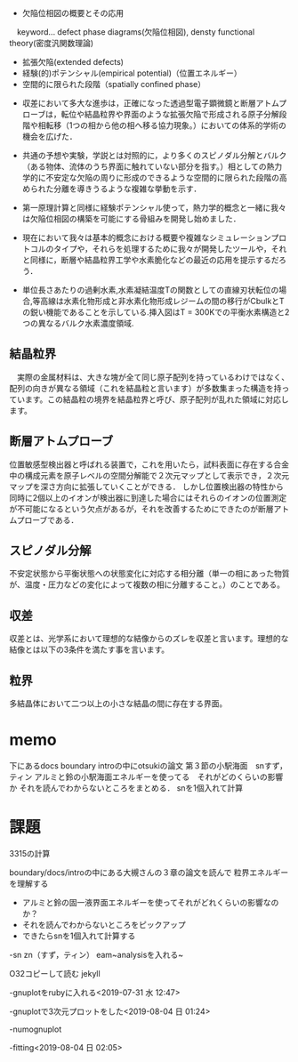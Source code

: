 -   欠陥位相図の概要とその応用

　keyword... defect phase diagrams(欠陥位相図), densty functional
theory(密度汎関数理論)

-   拡張欠陥(extended defects)
-   経験(的)ポテンシャル(empirical potential)（位置エネルギー）
-   空間的に限られた段階（spatially confined phase）

<!-- -->

-   収差において多大な進歩は，正確になった透過型電子顕微鏡と断層アトムプローブは，転位や結晶粒界や界面のような拡張欠陥で形成される原子分解段階や相転移（1つの相から他の相へ移る協力現象。）においての体系的学術の機会を広げた．

-   共通の予想や実験，学説とは対照的に，より多くのスピノダル分解とバルク（ある物体、流体のうち界面に触れていない部分を指す。）相としての熱力学的に不安定な欠陥の周りに形成のできるような空間的に限られた段階の高められた分離を導きうるような複雑な挙動を示す．

-   第一原理計算と同様に経験ポテンシャル使って，熱力学的概念と一緒に我々は欠陥位相図の構築を可能にする骨組みを開発し始めました．

-   現在において我々は基本的概念における概要や複雑なシミュレーションプロトコルのタイプや，それらを処理するために我々が開発したツールや，それと同様に，断層や結晶粒界工学や水素脆化などの最近の応用を提示するだろう．

-   単位長さあたりの過剰水素,水素凝結温度Tの関数としての直線刃状転位の場合,等高線は水素化物形成と非水素化物形成レジームの間の移行がCbulkとTの鋭い機能であることを示している.挿入図はT
    = 300Kでの平衡水素構造と2つの異なるバルク水素濃度領域.

結晶粒界
--------

　実際の金属材料は、大きな塊が全て同じ原子配列を持っているわけではなく、配列の向きが異なる領域（これを結晶粒と言います）が多数集まった構造を持っています。この結晶粒の境界を結晶粒界と呼び、原子配列が乱れた領域に対応します。

断層アトムプローブ
------------------

位置敏感型検出器と呼ばれる装置で，これを用いたら，試料表面に存在する合金中の構成元素を原子レベルの空間分解能で２次元マップとして表示でき，２次元マップを深さ方向に拡張していくことができる．
しかし位置検出器の特性から同時に2個以上のイオンが検出器に到達した場合にはそれらのイオンの位置測定が不可能になるという欠点があるが，それを改善するためにできたのが断層アトムプローブである．

スピノダル分解
--------------

不安定状態から平衡状態への状態変化に対応する相分離（単一の相にあった物質が、温度・圧力などの変化によって複数の相に分離すること。）のことである。

収差
----

収差とは、光学系において理想的な結像からのズレを収差と言います。理想的な結像とは以下の3条件を満たす事を言います。

粒界
----

多結晶体において二つ以上の小さな結晶の間に存在する界面。

memo
====

下にあるdocs boundary introの中にotsukiの論文
第３節の小駅海面　snすず，ティン
アルミと鈴の小駅海面エネルギーを使ってる　それがどのくらいの影響か
それを読んでわからないところをまとめる． snを1個入れて計算

課題
====

3315の計算

boundary/docs/introの中にある大槻さんの３章の論文を読んで
粒界エネルギーを理解する

-   アルミと鈴の固一液界面エネルギーを使ってそれがどれくらいの影響なのか？
-   それを読んでわからないところをピックアップ
-   できたらsnを1個入れて計算する

-sn zn（すず，ティン） eam~analysisを入れる~

O32コピーして読む jekyll

-gnuplotをrubyに入れる&lt;2019-07-31 水 12:47&gt;

-gnuplotで3次元プロットをした&lt;2019-08-04 日 01:24&gt;

-numognuplot

-fitting&lt;2019-08-04 日 02:05&gt;
